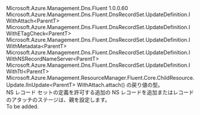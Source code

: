 <Type Name="IWithNSRecordNameServerOrAttachable&lt;ParentT&gt;" FullName="Microsoft.Azure.Management.Dns.Fluent.DnsRecordSet.UpdateDefinition.IWithNSRecordNameServerOrAttachable&lt;ParentT&gt;">
  <TypeSignature Language="C#" Value="public interface IWithNSRecordNameServerOrAttachable&lt;ParentT&gt; : Microsoft.Azure.Management.Dns.Fluent.DnsRecordSet.UpdateDefinition.IWithAttach&lt;ParentT&gt;, Microsoft.Azure.Management.Dns.Fluent.DnsRecordSet.UpdateDefinition.IWithETagCheck&lt;ParentT&gt;, Microsoft.Azure.Management.Dns.Fluent.DnsRecordSet.UpdateDefinition.IWithMetadata&lt;ParentT&gt;, Microsoft.Azure.Management.Dns.Fluent.DnsRecordSet.UpdateDefinition.IWithNSRecordNameServer&lt;ParentT&gt;, Microsoft.Azure.Management.Dns.Fluent.DnsRecordSet.UpdateDefinition.IWithTtl&lt;ParentT&gt;, Microsoft.Azure.Management.ResourceManager.Fluent.Core.ChildResource.Update.IInUpdate&lt;ParentT&gt;" />
  <TypeSignature Language="ILAsm" Value=".class public interface auto ansi abstract IWithNSRecordNameServerOrAttachable`1&lt;ParentT&gt; implements class Microsoft.Azure.Management.Dns.Fluent.DnsRecordSet.UpdateDefinition.IWithAttach`1&lt;!ParentT&gt;, class Microsoft.Azure.Management.Dns.Fluent.DnsRecordSet.UpdateDefinition.IWithETagCheck`1&lt;!ParentT&gt;, class Microsoft.Azure.Management.Dns.Fluent.DnsRecordSet.UpdateDefinition.IWithMetadata`1&lt;!ParentT&gt;, class Microsoft.Azure.Management.Dns.Fluent.DnsRecordSet.UpdateDefinition.IWithNSRecordNameServer`1&lt;!ParentT&gt;, class Microsoft.Azure.Management.Dns.Fluent.DnsRecordSet.UpdateDefinition.IWithTtl`1&lt;!ParentT&gt;, class Microsoft.Azure.Management.ResourceManager.Fluent.Core.ChildResource.Update.IInUpdate`1&lt;!ParentT&gt;" />
  <TypeSignature Language="DocId" Value="T:Microsoft.Azure.Management.Dns.Fluent.DnsRecordSet.UpdateDefinition.IWithNSRecordNameServerOrAttachable`1" />
  <TypeSignature Language="VB.NET" Value="Public Interface IWithNSRecordNameServerOrAttachable(Of ParentT)&#xA;Implements IInUpdate(Of ParentT), IWithAttach(Of ParentT), IWithETagCheck(Of ParentT), IWithMetadata(Of ParentT), IWithNSRecordNameServer(Of ParentT), IWithTtl(Of ParentT)" />
  <TypeSignature Language="F#" Value="type IWithNSRecordNameServerOrAttachable&lt;'ParentT&gt; = interface&#xA;    interface IWithNSRecordNameServer&lt;'ParentT&gt;&#xA;    interface IWithAttach&lt;'ParentT&gt;&#xA;    interface IInUpdate&lt;'ParentT&gt;&#xA;    interface IWithTtl&lt;'ParentT&gt;&#xA;    interface IWithMetadata&lt;'ParentT&gt;&#xA;    interface IWithETagCheck&lt;'ParentT&gt;" />
  <AssemblyInfo>
    <AssemblyName>Microsoft.Azure.Management.Dns.Fluent</AssemblyName>
    <AssemblyVersion>1.0.0.60</AssemblyVersion>
  </AssemblyInfo>
  <TypeParameters>
    <TypeParameter Name="ParentT" />
  </TypeParameters>
  <Interfaces>
    <Interface>
      <InterfaceName>Microsoft.Azure.Management.Dns.Fluent.DnsRecordSet.UpdateDefinition.IWithAttach&lt;ParentT&gt;</InterfaceName>
    </Interface>
    <Interface>
      <InterfaceName>Microsoft.Azure.Management.Dns.Fluent.DnsRecordSet.UpdateDefinition.IWithETagCheck&lt;ParentT&gt;</InterfaceName>
    </Interface>
    <Interface>
      <InterfaceName>Microsoft.Azure.Management.Dns.Fluent.DnsRecordSet.UpdateDefinition.IWithMetadata&lt;ParentT&gt;</InterfaceName>
    </Interface>
    <Interface>
      <InterfaceName>Microsoft.Azure.Management.Dns.Fluent.DnsRecordSet.UpdateDefinition.IWithNSRecordNameServer&lt;ParentT&gt;</InterfaceName>
    </Interface>
    <Interface>
      <InterfaceName>Microsoft.Azure.Management.Dns.Fluent.DnsRecordSet.UpdateDefinition.IWithTtl&lt;ParentT&gt;</InterfaceName>
    </Interface>
    <Interface>
      <InterfaceName>Microsoft.Azure.Management.ResourceManager.Fluent.Core.ChildResource.Update.IInUpdate&lt;ParentT&gt;</InterfaceName>
    </Interface>
  </Interfaces>
  <Docs>
    <typeparam name="ParentT">WithAttach.attach() の戻り値の型。</typeparam>
    <summary>
            NS レコード セットの定義を許可する追加の NS レコードを追加またはレコードのアタッチのステージは、親を設定します。
            </summary>
    <remarks>To be added.</remarks>
  </Docs>
  <Members />
</Type>